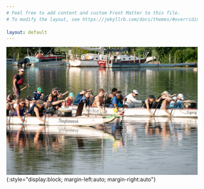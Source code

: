 ```yaml
---
# Feel free to add content and custom Front Matter to this file.
# To modify the layout, see https://jekyllrb.com/docs/themes/#overriding-theme-defaults

layout: default
---
```


![IDBC](/assets/images/DragonBoatRaces_07_29_24_CM-8.webp){:style="display:block; margin-left:auto; margin-right:auto"}

